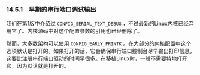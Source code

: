 ### 14.5.1　早期的串行端口调试输出

我们在第1版中介绍过 `CONFIG_SERIAL_TEXT_DEBUG` ，不过最新的Linux内核已经弃用它了。内核源码中对这个配置参数的引用也已经删除了。

然而，大多数架构可以使用 `CONFIG_EARLY_PRINTK` 。在大部分的内核配置中这个选项默认是打开的。如果打开的话，它会确保串行端口控制台尽早输出打印信息，这要比注册串行端口驱动的时间早很多。在移植Linux时，一般不需要特地打开它，因为默认就是打开的。


